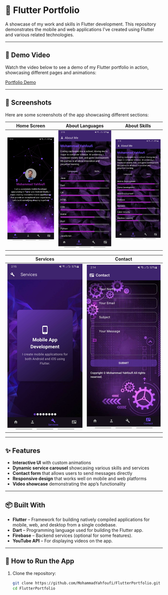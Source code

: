 # 💼 Flutter Portfolio

A showcase of my work and skills in Flutter development. This repository demonstrates the mobile and web applications I've created using Flutter and various related technologies.

---

## 🚀 Demo Video

Watch the video below to see a demo of my Flutter portfolio in action, showcasing different pages and animations:

[Portfolio Demo](https://youtube.com/shorts/eUSn0WTTZnQ?feature=share)

---

## 📸 Screenshots

Here are some screenshots of the app showcasing different sections:

| Home Screen | About Languages | About Skills |
|-------------|-----------------|--------------|
| ![Home](assets/Home.jpg) | ![Languages](assets/AboutLanguages.jpg) | ![Skills](assets/AboutSkills.jpg) |

| Services | Contact |
|----------|---------|
| ![Services](assets/Services.jpg) | ![Contact](assets/Contact.jpg) |

---

## ✨ Features

- **Interactive UI** with custom animations
- **Dynamic service carousel** showcasing various skills and services
- **Contact form** that allows users to send messages directly
- **Responsive design** that works well on mobile and web platforms
- **Video showcase** demonstrating the app’s functionality

---

## 📦 Built With

- **Flutter** – Framework for building natively compiled applications for mobile, web, and desktop from a single codebase.
- **Dart** – Programming language used for building the Flutter app.
- **Firebase** – Backend services (optional for some features).
- **YouTube API** – For displaying videos on the app.

---

## 📜 How to Run the App

1. Clone the repository:

   ```bash
   git clone https://github.com/MohammadYahfoufi/FlutterPortfolio.git
   cd FlutterPortfolio
